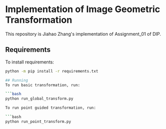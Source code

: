 # Implementation of Image Geometric Transformation
This repository is Jiahao Zhang's implementation of Assignment_01 of DIP.

## Requirements

To install requirements:

```bash
python -m pip install -r requirements.txt

## Running
To run basic transformation, run:

```bash
python run_global_transform.py

To run point guided transformation, run:

```bash
python run_point_transform.py
